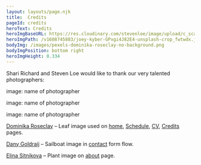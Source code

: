 ```yaml
---
layout: layouts/page.njk
title:  Credits
pageId: credits
heroText: Credits
heroImgBaseURL: https://res.cloudinary.com/stevenloe/image/upload/c_scale,e_sharpen:100,q_44,
heroImgPath: /v1608745883/joey-kyber-GPxgi4J82E4-unsplash-crop_fwtwdx.jpg
bodyImg: /images/pexels-dominika-roseclay-no-background.png
bodyImgPosition: bottom right
heroImgHeight: 0.334
---
```




Shari Richard and Steven Loe would like to thank our very talented photographers:

image: name of photographer

image: name of photographer

image: name of photographer

[Dominika Roseclay](https://www.instagram.com/dominika_roseclay/) &ndash; Leaf image used on [home](/), [Schedule](/schedule/),  [CV](/cv/), [Credits](/credits/) pages. 

[Dany Goldraij](https://unsplash.com/@danyg57)  &ndash; Sailboat image in [contact](/contact/) form flow. 


[Elina Sitnikova](https://www.instagram.com/elpan_photo/)  &ndash; Plant image on [about](/about/) page.

